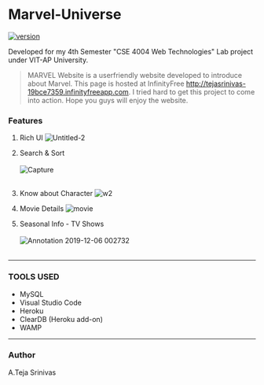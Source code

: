 # Marvel-Universe
[![version](https://img.shields.io/badge/version-1.0.1-yellow.svg)](https://semver.org)


Developed for my 4th Semester "CSE 4004 Web Technologies" Lab project under VIT-AP University.

> MARVEL Website is a userfriendly website developed to introduce about Marvel. This page is hosted at InfinityFree http://tejasrinivas-19bce7359.infinityfreeapp.com. I tried hard to get this project to come into action. Hope you guys will enjoy the website.

### Features
1. Rich UI
![Untitled-2](https://user-images.githubusercontent.com/48080453/70263451-642a3680-17bc-11ea-978f-20c95f043251.png)

1. Search & Sort<br><br>
![Capture](https://user-images.githubusercontent.com/48080453/70264114-d2232d80-17bd-11ea-84da-a19cb4d8e04d.PNG)<br><br>

1. Know about Character
![w2](https://user-images.githubusercontent.com/48080453/70265190-e49e6680-17bf-11ea-8022-895f2ef23b8b.png)

1. Movie Details
![movie](https://user-images.githubusercontent.com/48080453/70265859-490df580-17c1-11ea-9173-a70ee4eef7ab.png)

1. Seasonal Info - TV Shows<br><br>
![Annotation 2019-12-06 002732](https://user-images.githubusercontent.com/48080453/70264839-385c8000-17bf-11ea-9aff-cbcfd36b0cf4.jpg)
<br><br>
<hr>

### TOOLS USED
- MySQL
- Visual Studio Code
- Heroku
- ClearDB (Heroku add-on)
- WAMP
<hr>

### Author
A.Teja Srinivas
